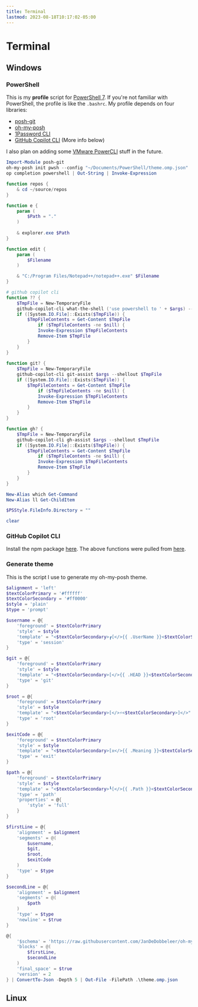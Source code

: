 ```yaml
---
title: Terminal
lastmod: 2023-08-18T10:17:02-05:00
---
```

# Terminal
## Windows
### PowerShell
This is my __profile__ script for [PowerShell 7](https://learn.microsoft.com/en-us/powershell/scripting/install/installing-powershell-on-windows). If you're not familiar with PowerShell, the profile is like the `.bashrc`. My profile depends on four libraries:
* [posh-git](http://dahlbyk.github.io/posh-git/)
* [oh-my-posh](https://ohmyposh.dev/)
* [1Password CLI](https://1password.com/downloads/command-line/)
* [GitHub Copilot CLI](https://githubnext.com/projects/copilot-cli) (More info below)

I also plan on adding some  [VMware PowerCLI](https://www.powershellgallery.com/packages/VMware.PowerCLI) stuff in the future.
```powershell
Import-Module posh-git
oh-my-posh init pwsh --config "~/Documents/PowerShell/theme.omp.json" | Invoke-Expression
op completion powershell | Out-String | Invoke-Expression

function repos {
	& cd ~/source/repos
}

function e {
	param (
		$Path = "."
	)
	
	& explorer.exe $Path
}

function edit {
	param (
		$Filename
	)

	& "C:/Program Files/Notepad++/notepad++.exe" $Filename
}

# github copilot cli
function ?? { 
    $TmpFile = New-TemporaryFile
    github-copilot-cli what-the-shell ('use powershell to ' + $args) --shellout $TmpFile
    if ([System.IO.File]::Exists($TmpFile)) { 
        $TmpFileContents = Get-Content $TmpFile
            if ($TmpFileContents -ne $nill) {
            Invoke-Expression $TmpFileContents
            Remove-Item $TmpFile
        }
    }
}
 
function git? {
    $TmpFile = New-TemporaryFile
    github-copilot-cli git-assist $args --shellout $TmpFile
    if ([System.IO.File]::Exists($TmpFile)) {
        $TmpFileContents = Get-Content $TmpFile
            if ($TmpFileContents -ne $nill) {
            Invoke-Expression $TmpFileContents
            Remove-Item $TmpFile
        }
    }
}

function gh? {
    $TmpFile = New-TemporaryFile
    github-copilot-cli gh-assist $args --shellout $TmpFile
    if ([System.IO.File]::Exists($TmpFile)) {
        $TmpFileContents = Get-Content $TmpFile
            if ($TmpFileContents -ne $nill) {
            Invoke-Expression $TmpFileContents
            Remove-Item $TmpFile
        }
    }
}

New-Alias which Get-Command
New-Alias ll Get-ChildItem

$PSStyle.FileInfo.Directory = ""

clear
```
### GitHub Copilot CLI
Install the npm package [here](https://www.npmjs.com/package/@githubnext/github-copilot-cli).  The above functions were pulled from [here](https://www.hanselman.com/blog/github-copilot-for-cli-for-powershell).
### Generate theme
This is the script I use to generate my oh-my-posh theme.
```powershell
$alignment = 'left'
$textColorPrimary = '#ffffff'
$textColorSecondary = '#ff0000'
$style = 'plain'
$type = 'prompt'

$username = @{
	'foreground' = $textColorPrimary
	'style' = $style
	'template' = "<$textColorSecondary>┏[</>{{ .UserName }}<$textColorSecondary>]</>"
	'type' = 'session'
}

$git = @{
	'foreground' = $textColorPrimary
	'style' = $style
	'template' = "<$textColorSecondary>[</>{{ .HEAD }}<$textColorSecondary>]</>"
	'type' = 'git'
}

$root = @{
	'foreground' = $textColorPrimary
	'style' = $style
	'template' = "<$textColorSecondary>[</>⚡<$textColorSecondary>]</>"
	'type' = 'root'
}

$exitCode = @{
	'foreground' = $textColorPrimary
	'style' = $style
	'template' = "<$textColorSecondary>[x</>{{ .Meaning }}<$textColorSecondary>]</>"
	'type' = 'exit'
}

$path = @{
	'foreground' = $textColorPrimary
	'style' = $style
	'template' = "<$textColorSecondary>┖[</>{{ .Path }}<$textColorSecondary>]></>"
	'type' = 'path'
	'properties' = @{
		'style' = 'full'
	}
}

$firstLine = @{
	'alignment' = $alignment
	'segments' = @(
		$username,
		$git,
		$root,
		$exitCode
	)
	'type' = $type
}

$secondLine = @{
	'alignment' = $alignment
	'segments' = @(
		$path
	)
	'type' = $type
	'newline' = $true
}

@{
	'$schema' = 'https://raw.githubusercontent.com/JanDeDobbeleer/oh-my-posh/main/themes/schema.json'
	'blocks' = @(
		$firstLine,
		$secondLine
	)
	'final_space' = $true
	'version' = 2
} | ConvertTo-Json -Depth 5 | Out-File -FilePath .\theme.omp.json
```
## Linux
